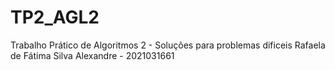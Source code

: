 # TP2_AGL2

Trabalho Prático de Algoritmos 2 - Soluções para problemas dificeis
Rafaela de Fátima Silva Alexandre - 2021031661

